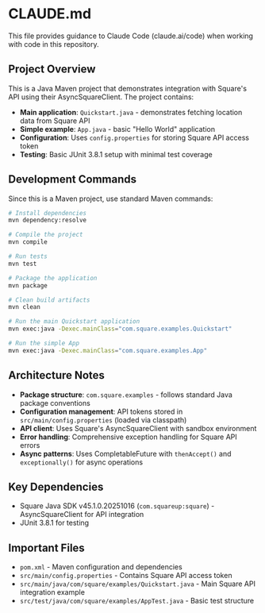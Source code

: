 # CLAUDE.md

This file provides guidance to Claude Code (claude.ai/code) when working with code in this repository.

## Project Overview

This is a Java Maven project that demonstrates integration with Square's API using their AsyncSquareClient. The project contains:

- **Main application**: `Quickstart.java` - demonstrates fetching location data from Square API
- **Simple example**: `App.java` - basic "Hello World" application
- **Configuration**: Uses `config.properties` for storing Square API access token
- **Testing**: Basic JUnit 3.8.1 setup with minimal test coverage

## Development Commands

Since this is a Maven project, use standard Maven commands:

```bash
# Install dependencies
mvn dependency:resolve

# Compile the project
mvn compile

# Run tests
mvn test

# Package the application
mvn package

# Clean build artifacts
mvn clean

# Run the main Quickstart application
mvn exec:java -Dexec.mainClass="com.square.examples.Quickstart"

# Run the simple App
mvn exec:java -Dexec.mainClass="com.square.examples.App"
```

## Architecture Notes

- **Package structure**: `com.square.examples` - follows standard Java package conventions
- **Configuration management**: API tokens stored in `src/main/config.properties` (loaded via classpath)
- **API client**: Uses Square's AsyncSquareClient with sandbox environment
- **Error handling**: Comprehensive exception handling for Square API errors
- **Async patterns**: Uses CompletableFuture with `thenAccept()` and `exceptionally()` for async operations

## Key Dependencies

- Square Java SDK v45.1.0.20251016 (`com.squareup:square`) - AsyncSquareClient for API integration
- JUnit 3.8.1 for testing

## Important Files

- `pom.xml` - Maven configuration and dependencies
- `src/main/config.properties` - Contains Square API access token
- `src/main/java/com/square/examples/Quickstart.java` - Main Square API integration example
- `src/test/java/com/square/examples/AppTest.java` - Basic test structure